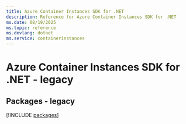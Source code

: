 ```yaml
---
title: Azure Container Instances SDK for .NET
description: Reference for Azure Container Instances SDK for .NET
ms.date: 08/19/2025
ms.topic: reference
ms.devlang: dotnet
ms.service: containerinstances
---
```

# Azure Container Instances SDK for .NET - legacy
## Packages - legacy
[!INCLUDE [packages](container-instances-index.md)]